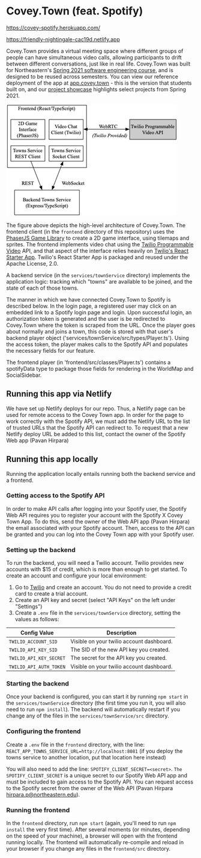 # Covey.Town (feat. Spotify)

https://covey-spotify.herokuapp.com/

https://friendly-nightingale-cac19d.netlify.app

Covey.Town provides a virtual meeting space where different groups of people can have simultaneous video calls, allowing participants to drift between different conversations, just like in real life.
Covey.Town was built for Northeastern's [Spring 2021 software engineering course](https://neu-se.github.io/CS4530-CS5500-Spring-2021/), and is designed to be reused across semesters.
You can view our reference deployment of the app at [app.covey.town](https://app.covey.town/) - this is the version that students built on, and our [project showcase](https://neu-se.github.io/CS4530-CS5500-Spring-2021/project-showcase) highlights select projects from Spring 2021.

![Covey.Town Architecture](docs/covey-town-architecture.png)

The figure above depicts the high-level architecture of Covey.Town.
The frontend client (in the `frontend` directory of this repository) uses the [PhaserJS Game Library](https://phaser.io) to create a 2D game interface, using tilemaps and sprites.
The frontend implements video chat using the [Twilio Programmable Video](https://www.twilio.com/docs/video) API, and that aspect of the interface relies heavily on [Twilio's React Starter App](https://github.com/twilio/twilio-video-app-react). Twilio's React Starter App is packaged and reused under the Apache License, 2.0.

A backend service (in the `services/townService` directory) implements the application logic: tracking which "towns" are available to be joined, and the state of each of those towns.

The manner in which we have connected Covey.Town to Spotify is described below.
In the login page, a registered user may click on an embedded link to a Spotify login page and login. Upon successful login, an authorization token is generated and the user is be redirected to Covey.Town where the token is scraped from the URL. Once the player goes about normally and joins a town, this code is stored with that user's backend player object ('services/townService/src/types/Player.ts').
Using the access token, the player makes calls to the Spotify API and populates the necessary fields for our feature.

The frontend player (in 'frontend/src/classes/Player.ts') contains a spotifyData type to package those fields for rendering in the WorldMap and SocialSidebar.

## Running this app via Netlify

We have set up Netlify deploys for our repo. Thus, a Netlify page can be used for remote access to the Covey Town app. In order for the page to work correctly with the Spotify API, we must add the Netlify URL to the list of trusted URLs that the Spotify API can redirect to. To request that a new Netlify deploy URL be added to this list, contact the owner of the Spotify Web app (Pavan Hirpara)

## Running this app locally

Running the application locally entails running both the backend service and a frontend.

### Getting access to the Spotify API

In order to make API calls after logging into your Spotify user, the Spotify Web API requires you to register your account with the Spotify X Covey Town App. To do this, send the owner of the Web API app (Pavan Hirpara) the email associated with your Spotify account. Then, access to the API can be granted and you can log into the Covey Town app with your Spotify user.

### Setting up the backend

To run the backend, you will need a Twilio account. Twilio provides new accounts with $15 of credit, which is more than enough to get started.
To create an account and configure your local environment:

1. Go to [Twilio](https://www.twilio.com/) and create an account. You do not need to provide a credit card to create a trial account.
2. Create an API key and secret (select "API Keys" on the left under "Settings")
3. Create a `.env` file in the `services/townService` directory, setting the values as follows:

| Config Value            | Description                                                  |
| ----------------------- | ------------------------------------------------------------ |
| `TWILIO_ACCOUNT_SID`    | Visible on your twilio account dashboard.                    |
| `TWILIO_API_KEY_SID`    | The SID of the new API key you created.                      |
| `TWILIO_API_KEY_SECRET` | The secret for the API key you created.                      |
| `TWILIO_API_AUTH_TOKEN` | Visible on your twilio account dashboard.                    |

### Starting the backend

Once your backend is configured, you can start it by running `npm start` in the `services/townService` directory (the first time you run it, you will also need to run `npm install`).
The backend will automatically restart if you change any of the files in the `services/townService/src` directory.

### Configuring the frontend

Create a `.env` file in the `frontend` directory, with the line: `REACT_APP_TOWNS_SERVICE_URL=http://localhost:8081` (if you deploy the towns service to another location, put that location here instead)

You will also need to add the line: `SPOTIFY_CLIENT_SECRET=<secret>`. `The SPOTIFY_CLIENT_SECRET` is a unique secret to our Spotify Web API app and must be included to gain access to the Spotify API. You can request access to the Spotify secret from the owner of the Web API (Pavan Hirpara hirpara.p@northeastern.edu).

### Running the frontend

In the `frontend` directory, run `npm start` (again, you'll need to run `npm install` the very first time). After several moments (or minutes, depending on the speed of your machine), a browser will open with the frontend running locally.
The frontend will automatically re-compile and reload in your browser if you change any files in the `frontend/src` directory.
